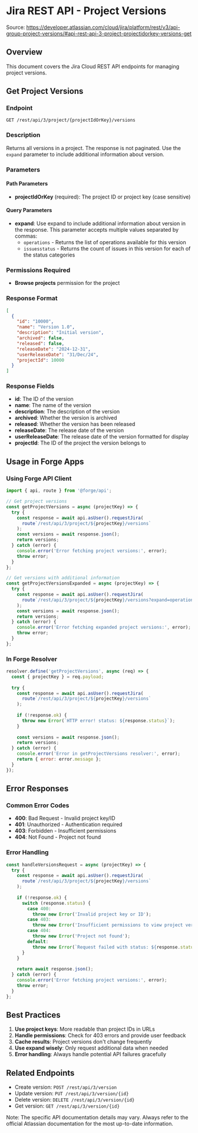# Jira REST API - Project Versions

Source: https://developer.atlassian.com/cloud/jira/platform/rest/v3/api-group-project-versions/#api-rest-api-3-project-projectidorkey-versions-get

## Overview

This document covers the Jira Cloud REST API endpoints for managing project versions.

## Get Project Versions

### Endpoint
```
GET /rest/api/3/project/{projectIdOrKey}/versions
```

### Description
Returns all versions in a project. The response is not paginated. Use the `expand` parameter to include additional information about version.

### Parameters

#### Path Parameters
- **projectIdOrKey** (required): The project ID or project key (case sensitive)

#### Query Parameters
- **expand**: Use expand to include additional information about version in the response. This parameter accepts multiple values separated by commas:
  - `operations` - Returns the list of operations available for this version
  - `issuesstatus` - Returns the count of issues in this version for each of the status categories

### Permissions Required
- **Browse projects** permission for the project

### Response Format

```json
[
  {
    "id": "10000",
    "name": "Version 1.0",
    "description": "Initial version",
    "archived": false,
    "released": false,
    "releaseDate": "2024-12-31",
    "userReleaseDate": "31/Dec/24",
    "projectId": 10000
  }
]
```

### Response Fields
- **id**: The ID of the version
- **name**: The name of the version
- **description**: The description of the version
- **archived**: Whether the version is archived
- **released**: Whether the version has been released
- **releaseDate**: The release date of the version
- **userReleaseDate**: The release date of the version formatted for display
- **projectId**: The ID of the project the version belongs to

## Usage in Forge Apps

### Using Forge API Client
```javascript
import { api, route } from '@forge/api';

// Get project versions
const getProjectVersions = async (projectKey) => {
  try {
    const response = await api.asUser().requestJira(
      route`/rest/api/3/project/${projectKey}/versions`
    );
    const versions = await response.json();
    return versions;
  } catch (error) {
    console.error('Error fetching project versions:', error);
    throw error;
  }
};

// Get versions with additional information
const getProjectVersionsExpanded = async (projectKey) => {
  try {
    const response = await api.asUser().requestJira(
      route`/rest/api/3/project/${projectKey}/versions?expand=operations,issuesstatus`
    );
    const versions = await response.json();
    return versions;
  } catch (error) {
    console.error('Error fetching expanded project versions:', error);
    throw error;
  }
};
```

### In Forge Resolver
```javascript
resolver.define('getProjectVersions', async (req) => {
  const { projectKey } = req.payload;
  
  try {
    const response = await api.asUser().requestJira(
      route`/rest/api/3/project/${projectKey}/versions`
    );
    
    if (!response.ok) {
      throw new Error(`HTTP error! status: ${response.status}`);
    }
    
    const versions = await response.json();
    return versions;
  } catch (error) {
    console.error('Error in getProjectVersions resolver:', error);
    return { error: error.message };
  }
});
```

## Error Responses

### Common Error Codes
- **400**: Bad Request - Invalid project key/ID
- **401**: Unauthorized - Authentication required
- **403**: Forbidden - Insufficient permissions
- **404**: Not Found - Project not found

### Error Handling
```javascript
const handleVersionsRequest = async (projectKey) => {
  try {
    const response = await api.asUser().requestJira(
      route`/rest/api/3/project/${projectKey}/versions`
    );
    
    if (!response.ok) {
      switch (response.status) {
        case 400:
          throw new Error('Invalid project key or ID');
        case 403:
          throw new Error('Insufficient permissions to view project versions');
        case 404:
          throw new Error('Project not found');
        default:
          throw new Error(`Request failed with status: ${response.status}`);
      }
    }
    
    return await response.json();
  } catch (error) {
    console.error('Error fetching project versions:', error);
    throw error;
  }
};
```

## Best Practices

1. **Use project keys**: More readable than project IDs in URLs
2. **Handle permissions**: Check for 403 errors and provide user feedback
3. **Cache results**: Project versions don't change frequently
4. **Use expand wisely**: Only request additional data when needed
5. **Error handling**: Always handle potential API failures gracefully

## Related Endpoints

- Create version: `POST /rest/api/3/version`
- Update version: `PUT /rest/api/3/version/{id}`
- Delete version: `DELETE /rest/api/3/version/{id}`
- Get version: `GET /rest/api/3/version/{id}`

Note: The specific API documentation details may vary. Always refer to the official Atlassian documentation for the most up-to-date information.